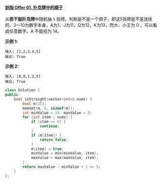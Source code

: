 #### [剑指 Offer 61. 扑克牌中的顺子](https://leetcode-cn.com/problems/bu-ke-pai-zhong-de-shun-zi-lcof/)

从**若干副扑克牌**中随机抽 `5` 张牌，判断是不是一个顺子，即这5张牌是不是连续的。2～10为数字本身，A为1，J为11，Q为12，K为13，而大、小王为 0 ，可以看成任意数字。A 不能视为 14。

 

**示例 1:**

```
输入: [1,2,3,4,5]
输出: True
```

 

**示例 2:**

```
输入: [0,0,1,2,5]
输出: True
```

 
```C++
class Solution {
public:
    bool isStraight(vector<int>& nums) {
        bool m[15];
        memset(m, 0, sizeof(m));
        int minValue = 14, maxValue = 0;
        for (int item : nums) {
            if (item == 0) {
                continue;
            }
            if (m[item]) {
                return false;
            }
            m[item] = true;
            minValue = min(minValue, item);
            maxValue = max(maxValue, item);            
        }
        return maxValue - minValue + 1 <= 5;
    }
};
```


